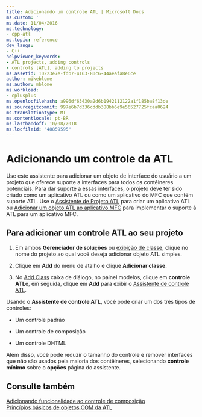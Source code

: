 ```yaml
---
title: Adicionando um controle ATL | Microsoft Docs
ms.custom: ''
ms.date: 11/04/2016
ms.technology:
- cpp-atl
ms.topic: reference
dev_langs:
- C++
helpviewer_keywords:
- ATL projects, adding controls
- controls [ATL], adding to projects
ms.assetid: 10223e7e-fdb7-4163-80c6-44aeafa8e6ce
author: mikeblome
ms.author: mblome
ms.workload:
- cplusplus
ms.openlocfilehash: a996df63430a2d6b1942112122a1f185ba8f13de
ms.sourcegitcommit: 997e6b7d336cddb388bb6e9e56527725fcaa0624
ms.translationtype: MT
ms.contentlocale: pt-BR
ms.lasthandoff: 10/08/2018
ms.locfileid: "48859595"
---
```

# <a name="adding-an-atl-control"></a>Adicionando um controle da ATL

Use este assistente para adicionar um objeto de interface do usuário a um projeto que oferece suporte a interfaces para todos os contêineres potenciais. Para dar suporte a essas interfaces, o projeto deve ter sido criado como um aplicativo ATL ou como um aplicativo do MFC que contém suporte ATL. Use o [Assistente de Projeto ATL](../../atl/reference/atl-project-wizard.md) para criar um aplicativo ATL ou [Adicionar um objeto ATL ao aplicativo MFC](../../mfc/reference/adding-atl-support-to-your-mfc-project.md) para implementar o suporte à ATL para um aplicativo MFC.

## <a name="to-add-an-atl-control-to-your-project"></a>Para adicionar um controle ATL ao seu projeto

1. Em ambos **Gerenciador de soluções** ou [exibição de classe](/visualstudio/ide/viewing-the-structure-of-code), clique no nome do projeto ao qual você deseja adicionar objeto ATL simples.

1. Clique em **Add** do menu de atalho e clique **Adicionar classe**.

1. No [Add Class](../../ide/add-class-dialog-box.md) caixa de diálogo, no painel modelos, clique em **controle ATL**e, em seguida, clique em **Add** para exibir o [Assistente de controle ATL](../../atl/reference/atl-control-wizard.md).

Usando o **Assistente de controle ATL**, você pode criar um dos três tipos de controles:

- Um controle padrão

- Um controle de composição

- Um controle DHTML

Além disso, você pode reduzir o tamanho do controle e remover interfaces que não são usados pela maioria dos contêineres, selecionando **controle mínimo** sobre o **opções** página do assistente.

## <a name="see-also"></a>Consulte também

[Adicionando funcionalidade ao controle de composição](../../atl/adding-functionality-to-the-composite-control.md)<br/>
[Princípios básicos de objetos COM da ATL](../../atl/fundamentals-of-atl-com-objects.md)   
